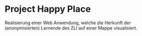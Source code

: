 # Project Happy Place
Realisierung einer Web Anwendung, welche die Herkunft der (anonymisierten) Lernende des ZLI auf einer Mappe visualisiert.